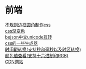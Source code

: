 # 前端
<a href="https://9elements.github.io/fancy-border-radius/">不规则边框圆角制作css</a><br>
<a href="https://cssgradient.io/">css渐变色</a><br>
<a href="https://www.bejson.com/convert/unicode_chinese/">bejson中文unicode互转</a><br>
<a href="https://www.cssportal.com/css-animated-text-generator/">css的一些生成器</a><br>
<a href="https://tool.lu/timestamp/">时间戳转换(支持秒和毫秒以及时区转换)</a><br>
<a href="https://eng.m.fontke.com/tool/rgb/A12861/">颜色值查看(支持十六进制和RGB)</a><br>
<a href="https://www.jsdelivr.com/">CDN网站</a><br>
